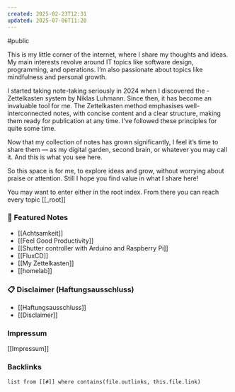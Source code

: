 ```yaml
---
created: 2025-02-23T12:31
updated: 2025-07-06T11:20
---
```

#public


This is my little corner of the internet, where I share my thoughts and ideas. My main interests revolve around IT topics like software design, programming, and operations. I’m also passionate about topics like mindfulness and personal growth.

I started taking note-taking seriously in 2024 when I discovered the - Zettelkasten system by Niklas Luhmann. Since then, it has become an invaluable tool for me. The Zettelkasten method emphasises well-interconnected notes, with concise content and a clear structure, making them ready for publication at any time.
I’ve followed these principles for quite some time. 

Now that my collection of notes has grown significantly, I feel it’s time to share them — as my digital garden, second brain, or whatever you may call it. And this is what you see here. 

So this space is for me, to explore ideas and grow, without worrying about praise or attention. Still I hope you find value in what I share here!

You may want to enter either in the root index. From there you can reach every topic
[[_root]]


### 🌟 Featured Notes
- [[Achtsamkeit]]
- [[Feel Good Productivity]]
- [[Shutter controller with Arduino and Raspberry Pi]]
- [[FluxCD]]
- [[My Zettelkasten]]
- [[homelab]]


### 📋 Disclaimer (Haftungsausschluss)
- [[Haftungsausschluss]]
- [[Disclaimer]]

### Impressum
[[Impressum]]

### Backlinks
```dataview 
list from [[#]] where contains(file.outlinks, this.file.link)
```

